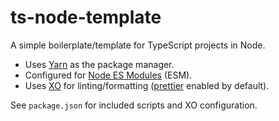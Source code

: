 # ts-node-template

A simple boilerplate/template for TypeScript projects in Node.

- Uses [Yarn](https://yarnpkg.com) as the package manager.
- Configured for [Node ES Modules](https://nodejs.org/api/esm.html) (ESM).
- Uses [XO](https://github.com/xojs/xo) for linting/formatting ([prettier](https://github.com/prettier/prettier) enabled by default).

See `package.json` for included scripts and XO configuration.